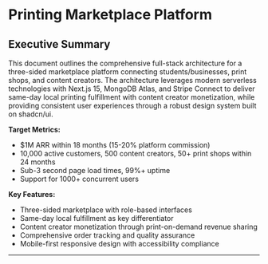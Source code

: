 # Printing Marketplace Platform

## Executive Summary

This document outlines the comprehensive full-stack architecture for a three-sided marketplace platform connecting students/businesses, print shops, and content creators. The architecture leverages modern serverless technologies with Next.js 15, MongoDB Atlas, and Stripe Connect to deliver same-day local printing fulfillment with content creator monetization, while providing consistent user experiences through a robust design system built on shadcn/ui.

**Target Metrics:**
- $1M ARR within 18 months (15-20% platform commission)
- 10,000 active customers, 500 content creators, 50+ print shops within 24 months
- Sub-3 second page load times, 99%+ uptime
- Support for 1000+ concurrent users

**Key Features:**
- Three-sided marketplace with role-based interfaces
- Same-day local fulfillment as key differentiator
- Content creator monetization through print-on-demand revenue sharing
- Comprehensive order tracking and quality assurance
- Mobile-first responsive design with accessibility compliance

---
